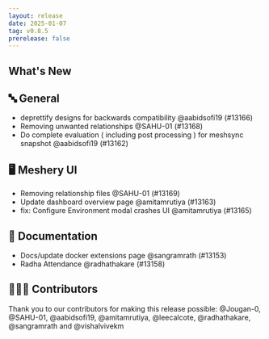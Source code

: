 ```yaml
---
layout: release
date: 2025-01-07
tag: v0.8.5
prerelease: false
---
```


## What's New
## 🔤 General
- deprettify designs for backwards compatibility @aabidsofi19 (#13166)
- Removing unwanted relationships @SAHU-01 (#13168)
- Do complete evaluation ( including post processing ) for meshsync snapshot @aabidsofi19 (#13162)

## 🖥 Meshery UI

- Removing relationship files @SAHU-01 (#13169)
- Update dashboard overview page @amitamrutiya (#13163)
- fix: Configure Environment modal crashes UI @amitamrutiya (#13165)

## 📖 Documentation

- Docs/update docker extensions page @sangramrath (#13153)
- Radha Attendance @radhathakare (#13158)

## 👨🏽‍💻 Contributors

Thank you to our contributors for making this release possible:
@Jougan-0, @SAHU-01, @aabidsofi19, @amitamrutiya, @leecalcote, @radhathakare, @sangramrath and @vishalvivekm

